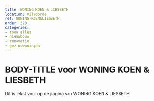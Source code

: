 ```yaml
---
title: WONING KOEN & LIESBETH
location: Vilvoorde
ref: WONING-KOEN&LIESBETH
order: 320
categories:
- toon alles
- nieuwbouw
- renovatie
- gezinswoningen
---
```

# BODY-TITLE voor WONING KOEN & LIESBETH

Dit is tekst voor op de pagina van WONING KOEN & LIESBETH